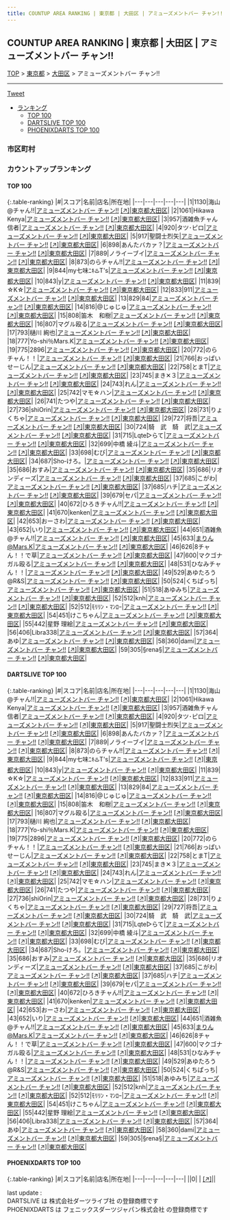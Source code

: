 ```yaml
---
title: COUNTUP AREA RANKING | 東京都 | 大田区 | アミューズメントバー チャン!!
---
```

## COUNTUP AREA RANKING | 東京都 | 大田区 | アミューズメントバー チャン!!

[TOP](/darts/rank/) > [東京都](/darts/rank/東京都/) > [大田区](/darts/rank/東京都/大田区/) > アミューズメントバー チャン!!

___

<a href="https://twitter.com/share?ref_src=twsrc%5Etfw" data-text="COUNTUP AREA RANKING | 東京都大田区アミューズメントバー チャン!!" class="twitter-share-button" data-hashtags="DARTSLIVE,PHOENIXDARTS,darts,ダーツ" data-show-count="false">Tweet</a>

* [ランキング](#カウントアップランキング)
    * [TOP 100](#top-100)
    * [DARTSLIVE TOP 100](#dartslive-top-100)
    * [PHOENIXDARTS TOP 100](#phoenixdarts-top-100)

### 市区町村

<ul>

</ul>

### カウントアップランキング

#### TOP 100



{:.table-ranking}
|#|スコア|名前|店名|所在地|
|---|---|---|---|---|
|1|1130|<span class="rank-name-dl">海山@チャん!!</span>|<a href="/darts/rank/shops/bee23f0402b8a0f6790ab824ce8730e5.html">アミューズメントバー チャン!!</a> <a href="https://search.dartslive.com/jp/shop/bee23f0402b8a0f6790ab824ce8730e5">[↗]</a>|<a href="/darts/rank/東京都/大田区">東京都大田区</a>|
|2|1061|<span class="rank-name-dl">Hikawa Kenya</span>|<a href="/darts/rank/shops/bee23f0402b8a0f6790ab824ce8730e5.html">アミューズメントバー チャン!!</a> <a href="https://search.dartslive.com/jp/shop/bee23f0402b8a0f6790ab824ce8730e5">[↗]</a>|<a href="/darts/rank/東京都/大田区">東京都大田区</a>|
|3|957|<span class="rank-name-dl">酒雑魚チャん信者</span>|<a href="/darts/rank/shops/bee23f0402b8a0f6790ab824ce8730e5.html">アミューズメントバー チャン!!</a> <a href="https://search.dartslive.com/jp/shop/bee23f0402b8a0f6790ab824ce8730e5">[↗]</a>|<a href="/darts/rank/東京都/大田区">東京都大田区</a>|
|4|920|<span class="rank-name-dl">タツ･ピロ</span>|<a href="/darts/rank/shops/bee23f0402b8a0f6790ab824ce8730e5.html">アミューズメントバー チャン!!</a> <a href="https://search.dartslive.com/jp/shop/bee23f0402b8a0f6790ab824ce8730e5">[↗]</a>|<a href="/darts/rank/東京都/大田区">東京都大田区</a>|
|5|917|<span class="rank-name-dl">聖闘士烈矢</span>|<a href="/darts/rank/shops/bee23f0402b8a0f6790ab824ce8730e5.html">アミューズメントバー チャン!!</a> <a href="https://search.dartslive.com/jp/shop/bee23f0402b8a0f6790ab824ce8730e5">[↗]</a>|<a href="/darts/rank/東京都/大田区">東京都大田区</a>|
|6|898|<span class="rank-name-dl">あんたバカァ？</span>|<a href="/darts/rank/shops/bee23f0402b8a0f6790ab824ce8730e5.html">アミューズメントバー チャン!!</a> <a href="https://search.dartslive.com/jp/shop/bee23f0402b8a0f6790ab824ce8730e5">[↗]</a>|<a href="/darts/rank/東京都/大田区">東京都大田区</a>|
|7|889|<span class="rank-name-dl">ノライーブイ</span>|<a href="/darts/rank/shops/bee23f0402b8a0f6790ab824ce8730e5.html">アミューズメントバー チャン!!</a> <a href="https://search.dartslive.com/jp/shop/bee23f0402b8a0f6790ab824ce8730e5">[↗]</a>|<a href="/darts/rank/東京都/大田区">東京都大田区</a>|
|8|873|<span class="rank-name-dl">のらチャん!!</span>|<a href="/darts/rank/shops/bee23f0402b8a0f6790ab824ce8730e5.html">アミューズメントバー チャン!!</a> <a href="https://search.dartslive.com/jp/shop/bee23f0402b8a0f6790ab824ce8730e5">[↗]</a>|<a href="/darts/rank/東京都/大田区">東京都大田区</a>|
|9|844|<span class="rank-name-dl">my七味ﾆｷ♨️T&#x27;s</span>|<a href="/darts/rank/shops/bee23f0402b8a0f6790ab824ce8730e5.html">アミューズメントバー チャン!!</a> <a href="https://search.dartslive.com/jp/shop/bee23f0402b8a0f6790ab824ce8730e5">[↗]</a>|<a href="/darts/rank/東京都/大田区">東京都大田区</a>|
|10|843|<span class="rank-name-dl">y</span>|<a href="/darts/rank/shops/bee23f0402b8a0f6790ab824ce8730e5.html">アミューズメントバー チャン!!</a> <a href="https://search.dartslive.com/jp/shop/bee23f0402b8a0f6790ab824ce8730e5">[↗]</a>|<a href="/darts/rank/東京都/大田区">東京都大田区</a>|
|11|839|<span class="rank-name-dl">☆K☆</span>|<a href="/darts/rank/shops/bee23f0402b8a0f6790ab824ce8730e5.html">アミューズメントバー チャン!!</a> <a href="https://search.dartslive.com/jp/shop/bee23f0402b8a0f6790ab824ce8730e5">[↗]</a>|<a href="/darts/rank/東京都/大田区">東京都大田区</a>|
|12|833|<span class="rank-name-dl">911</span>|<a href="/darts/rank/shops/bee23f0402b8a0f6790ab824ce8730e5.html">アミューズメントバー チャン!!</a> <a href="https://search.dartslive.com/jp/shop/bee23f0402b8a0f6790ab824ce8730e5">[↗]</a>|<a href="/darts/rank/東京都/大田区">東京都大田区</a>|
|13|829|<span class="rank-name-dl">84</span>|<a href="/darts/rank/shops/bee23f0402b8a0f6790ab824ce8730e5.html">アミューズメントバー チャン!!</a> <a href="https://search.dartslive.com/jp/shop/bee23f0402b8a0f6790ab824ce8730e5">[↗]</a>|<a href="/darts/rank/東京都/大田区">東京都大田区</a>|
|14|816|<span class="rank-name-dl">@じゅじゅ</span>|<a href="/darts/rank/shops/bee23f0402b8a0f6790ab824ce8730e5.html">アミューズメントバー チャン!!</a> <a href="https://search.dartslive.com/jp/shop/bee23f0402b8a0f6790ab824ce8730e5">[↗]</a>|<a href="/darts/rank/東京都/大田区">東京都大田区</a>|
|15|808|<span class="rank-name-dl">笛木　和樹</span>|<a href="/darts/rank/shops/bee23f0402b8a0f6790ab824ce8730e5.html">アミューズメントバー チャン!!</a> <a href="https://search.dartslive.com/jp/shop/bee23f0402b8a0f6790ab824ce8730e5">[↗]</a>|<a href="/darts/rank/東京都/大田区">東京都大田区</a>|
|16|807|<span class="rank-name-dl">マグル殴る</span>|<a href="/darts/rank/shops/bee23f0402b8a0f6790ab824ce8730e5.html">アミューズメントバー チャン!!</a> <a href="https://search.dartslive.com/jp/shop/bee23f0402b8a0f6790ab824ce8730e5">[↗]</a>|<a href="/darts/rank/東京都/大田区">東京都大田区</a>|
|17|793|<span class="rank-name-dl">樋川 絢也</span>|<a href="/darts/rank/shops/bee23f0402b8a0f6790ab824ce8730e5.html">アミューズメントバー チャン!!</a> <a href="https://search.dartslive.com/jp/shop/bee23f0402b8a0f6790ab824ce8730e5">[↗]</a>|<a href="/darts/rank/東京都/大田区">東京都大田区</a>|
|18|777|<span class="rank-name-dl">Yo-shi％Mars.K</span>|<a href="/darts/rank/shops/bee23f0402b8a0f6790ab824ce8730e5.html">アミューズメントバー チャン!!</a> <a href="https://search.dartslive.com/jp/shop/bee23f0402b8a0f6790ab824ce8730e5">[↗]</a>|<a href="/darts/rank/東京都/大田区">東京都大田区</a>|
|19|775|<span class="rank-name-dl">2896</span>|<a href="/darts/rank/shops/bee23f0402b8a0f6790ab824ce8730e5.html">アミューズメントバー チャン!!</a> <a href="https://search.dartslive.com/jp/shop/bee23f0402b8a0f6790ab824ce8730e5">[↗]</a>|<a href="/darts/rank/東京都/大田区">東京都大田区</a>|
|20|772|<span class="rank-name-dl">のらチャん！！</span>|<a href="/darts/rank/shops/bee23f0402b8a0f6790ab824ce8730e5.html">アミューズメントバー チャン!!</a> <a href="https://search.dartslive.com/jp/shop/bee23f0402b8a0f6790ab824ce8730e5">[↗]</a>|<a href="/darts/rank/東京都/大田区">東京都大田区</a>|
|21|766|<span class="rank-name-dl">おっぱいせーじん</span>|<a href="/darts/rank/shops/bee23f0402b8a0f6790ab824ce8730e5.html">アミューズメントバー チャン!!</a> <a href="https://search.dartslive.com/jp/shop/bee23f0402b8a0f6790ab824ce8730e5">[↗]</a>|<a href="/darts/rank/東京都/大田区">東京都大田区</a>|
|22|758|<span class="rank-name-dl">とまT</span>|<a href="/darts/rank/shops/bee23f0402b8a0f6790ab824ce8730e5.html">アミューズメントバー チャン!!</a> <a href="https://search.dartslive.com/jp/shop/bee23f0402b8a0f6790ab824ce8730e5">[↗]</a>|<a href="/darts/rank/東京都/大田区">東京都大田区</a>|
|23|745|<span class="rank-name-dl">まき✕３</span>|<a href="/darts/rank/shops/bee23f0402b8a0f6790ab824ce8730e5.html">アミューズメントバー チャン!!</a> <a href="https://search.dartslive.com/jp/shop/bee23f0402b8a0f6790ab824ce8730e5">[↗]</a>|<a href="/darts/rank/東京都/大田区">東京都大田区</a>|
|24|743|<span class="rank-name-dl">れん</span>|<a href="/darts/rank/shops/bee23f0402b8a0f6790ab824ce8730e5.html">アミューズメントバー チャン!!</a> <a href="https://search.dartslive.com/jp/shop/bee23f0402b8a0f6790ab824ce8730e5">[↗]</a>|<a href="/darts/rank/東京都/大田区">東京都大田区</a>|
|25|742|<span class="rank-name-dl">マモ☆ハン</span>|<a href="/darts/rank/shops/bee23f0402b8a0f6790ab824ce8730e5.html">アミューズメントバー チャン!!</a> <a href="https://search.dartslive.com/jp/shop/bee23f0402b8a0f6790ab824ce8730e5">[↗]</a>|<a href="/darts/rank/東京都/大田区">東京都大田区</a>|
|26|741|<span class="rank-name-dl">たつや</span>|<a href="/darts/rank/shops/bee23f0402b8a0f6790ab824ce8730e5.html">アミューズメントバー チャン!!</a> <a href="https://search.dartslive.com/jp/shop/bee23f0402b8a0f6790ab824ce8730e5">[↗]</a>|<a href="/darts/rank/東京都/大田区">東京都大田区</a>|
|27|736|<span class="rank-name-dl">shiOrin</span>|<a href="/darts/rank/shops/bee23f0402b8a0f6790ab824ce8730e5.html">アミューズメントバー チャン!!</a> <a href="https://search.dartslive.com/jp/shop/bee23f0402b8a0f6790ab824ce8730e5">[↗]</a>|<a href="/darts/rank/東京都/大田区">東京都大田区</a>|
|28|731|<span class="rank-name-dl">りょくちゃ</span>|<a href="/darts/rank/shops/bee23f0402b8a0f6790ab824ce8730e5.html">アミューズメントバー チャン!!</a> <a href="https://search.dartslive.com/jp/shop/bee23f0402b8a0f6790ab824ce8730e5">[↗]</a>|<a href="/darts/rank/東京都/大田区">東京都大田区</a>|
|29|727|<span class="rank-name-dl">将吾</span>|<a href="/darts/rank/shops/bee23f0402b8a0f6790ab824ce8730e5.html">アミューズメントバー チャン!!</a> <a href="https://search.dartslive.com/jp/shop/bee23f0402b8a0f6790ab824ce8730e5">[↗]</a>|<a href="/darts/rank/東京都/大田区">東京都大田区</a>|
|30|724|<span class="rank-name-dl">騎　武　騎　武</span>|<a href="/darts/rank/shops/bee23f0402b8a0f6790ab824ce8730e5.html">アミューズメントバー チャン!!</a> <a href="https://search.dartslive.com/jp/shop/bee23f0402b8a0f6790ab824ce8730e5">[↗]</a>|<a href="/darts/rank/東京都/大田区">東京都大田区</a>|
|31|715|<span class="rank-name-dl">Lqte▷らて</span>|<a href="/darts/rank/shops/bee23f0402b8a0f6790ab824ce8730e5.html">アミューズメントバー チャン!!</a> <a href="https://search.dartslive.com/jp/shop/bee23f0402b8a0f6790ab824ce8730e5">[↗]</a>|<a href="/darts/rank/東京都/大田区">東京都大田区</a>|
|32|699|<span class="rank-name-dl">中橋 綾斗</span>|<a href="/darts/rank/shops/bee23f0402b8a0f6790ab824ce8730e5.html">アミューズメントバー チャン!!</a> <a href="https://search.dartslive.com/jp/shop/bee23f0402b8a0f6790ab824ce8730e5">[↗]</a>|<a href="/darts/rank/東京都/大田区">東京都大田区</a>|
|33|698|<span class="rank-name-dl">むび</span>|<a href="/darts/rank/shops/bee23f0402b8a0f6790ab824ce8730e5.html">アミューズメントバー チャン!!</a> <a href="https://search.dartslive.com/jp/shop/bee23f0402b8a0f6790ab824ce8730e5">[↗]</a>|<a href="/darts/rank/東京都/大田区">東京都大田区</a>|
|34|687|<span class="rank-name-dl">Sho‐けろ。</span>|<a href="/darts/rank/shops/bee23f0402b8a0f6790ab824ce8730e5.html">アミューズメントバー チャン!!</a> <a href="https://search.dartslive.com/jp/shop/bee23f0402b8a0f6790ab824ce8730e5">[↗]</a>|<a href="/darts/rank/東京都/大田区">東京都大田区</a>|
|35|686|<span class="rank-name-dl">おすみ</span>|<a href="/darts/rank/shops/bee23f0402b8a0f6790ab824ce8730e5.html">アミューズメントバー チャン!!</a> <a href="https://search.dartslive.com/jp/shop/bee23f0402b8a0f6790ab824ce8730e5">[↗]</a>|<a href="/darts/rank/東京都/大田区">東京都大田区</a>|
|35|686|<span class="rank-name-dl">リオンディーズ</span>|<a href="/darts/rank/shops/bee23f0402b8a0f6790ab824ce8730e5.html">アミューズメントバー チャン!!</a> <a href="https://search.dartslive.com/jp/shop/bee23f0402b8a0f6790ab824ce8730e5">[↗]</a>|<a href="/darts/rank/東京都/大田区">東京都大田区</a>|
|37|685|<span class="rank-name-dl">こがわ</span>|<a href="/darts/rank/shops/bee23f0402b8a0f6790ab824ce8730e5.html">アミューズメントバー チャン!!</a> <a href="https://search.dartslive.com/jp/shop/bee23f0402b8a0f6790ab824ce8730e5">[↗]</a>|<a href="/darts/rank/東京都/大田区">東京都大田区</a>|
|37|685|<span class="rank-name-dl">ハチ</span>|<a href="/darts/rank/shops/bee23f0402b8a0f6790ab824ce8730e5.html">アミューズメントバー チャン!!</a> <a href="https://search.dartslive.com/jp/shop/bee23f0402b8a0f6790ab824ce8730e5">[↗]</a>|<a href="/darts/rank/東京都/大田区">東京都大田区</a>|
|39|679|<span class="rank-name-dl">セパ</span>|<a href="/darts/rank/shops/bee23f0402b8a0f6790ab824ce8730e5.html">アミューズメントバー チャン!!</a> <a href="https://search.dartslive.com/jp/shop/bee23f0402b8a0f6790ab824ce8730e5">[↗]</a>|<a href="/darts/rank/東京都/大田区">東京都大田区</a>|
|40|672|<span class="rank-name-dl">ひろきチャん!!</span>|<a href="/darts/rank/shops/bee23f0402b8a0f6790ab824ce8730e5.html">アミューズメントバー チャン!!</a> <a href="https://search.dartslive.com/jp/shop/bee23f0402b8a0f6790ab824ce8730e5">[↗]</a>|<a href="/darts/rank/東京都/大田区">東京都大田区</a>|
|41|670|<span class="rank-name-dl">kenken</span>|<a href="/darts/rank/shops/bee23f0402b8a0f6790ab824ce8730e5.html">アミューズメントバー チャン!!</a> <a href="https://search.dartslive.com/jp/shop/bee23f0402b8a0f6790ab824ce8730e5">[↗]</a>|<a href="/darts/rank/東京都/大田区">東京都大田区</a>|
|42|653|<span class="rank-name-dl">おーさわ</span>|<a href="/darts/rank/shops/bee23f0402b8a0f6790ab824ce8730e5.html">アミューズメントバー チャン!!</a> <a href="https://search.dartslive.com/jp/shop/bee23f0402b8a0f6790ab824ce8730e5">[↗]</a>|<a href="/darts/rank/東京都/大田区">東京都大田区</a>|
|43|652|<span class="rank-name-dl">いり</span>|<a href="/darts/rank/shops/bee23f0402b8a0f6790ab824ce8730e5.html">アミューズメントバー チャン!!</a> <a href="https://search.dartslive.com/jp/shop/bee23f0402b8a0f6790ab824ce8730e5">[↗]</a>|<a href="/darts/rank/東京都/大田区">東京都大田区</a>|
|44|651|<span class="rank-name-dl">酒雑魚@チャん!!</span>|<a href="/darts/rank/shops/bee23f0402b8a0f6790ab824ce8730e5.html">アミューズメントバー チャン!!</a> <a href="https://search.dartslive.com/jp/shop/bee23f0402b8a0f6790ab824ce8730e5">[↗]</a>|<a href="/darts/rank/東京都/大田区">東京都大田区</a>|
|45|633|<span class="rank-name-dl">まりん@Mars.K</span>|<a href="/darts/rank/shops/bee23f0402b8a0f6790ab824ce8730e5.html">アミューズメントバー チャン!!</a> <a href="https://search.dartslive.com/jp/shop/bee23f0402b8a0f6790ab824ce8730e5">[↗]</a>|<a href="/darts/rank/東京都/大田区">東京都大田区</a>|
|46|626|<span class="rank-name-dl">8チャん！！で草</span>|<a href="/darts/rank/shops/bee23f0402b8a0f6790ab824ce8730e5.html">アミューズメントバー チャン!!</a> <a href="https://search.dartslive.com/jp/shop/bee23f0402b8a0f6790ab824ce8730e5">[↗]</a>|<a href="/darts/rank/東京都/大田区">東京都大田区</a>|
|47|600|<span class="rank-name-dl">マクゴナガル殴る</span>|<a href="/darts/rank/shops/bee23f0402b8a0f6790ab824ce8730e5.html">アミューズメントバー チャン!!</a> <a href="https://search.dartslive.com/jp/shop/bee23f0402b8a0f6790ab824ce8730e5">[↗]</a>|<a href="/darts/rank/東京都/大田区">東京都大田区</a>|
|48|531|<span class="rank-name-dl">ひなみチャん！！</span>|<a href="/darts/rank/shops/bee23f0402b8a0f6790ab824ce8730e5.html">アミューズメントバー チャン!!</a> <a href="https://search.dartslive.com/jp/shop/bee23f0402b8a0f6790ab824ce8730e5">[↗]</a>|<a href="/darts/rank/東京都/大田区">東京都大田区</a>|
|49|529|<span class="rank-name-dl">あゆたろう@R&amp;S</span>|<a href="/darts/rank/shops/bee23f0402b8a0f6790ab824ce8730e5.html">アミューズメントバー チャン!!</a> <a href="https://search.dartslive.com/jp/shop/bee23f0402b8a0f6790ab824ce8730e5">[↗]</a>|<a href="/darts/rank/東京都/大田区">東京都大田区</a>|
|50|524|<span class="rank-name-dl">くちぱっち</span>|<a href="/darts/rank/shops/bee23f0402b8a0f6790ab824ce8730e5.html">アミューズメントバー チャン!!</a> <a href="https://search.dartslive.com/jp/shop/bee23f0402b8a0f6790ab824ce8730e5">[↗]</a>|<a href="/darts/rank/東京都/大田区">東京都大田区</a>|
|51|518|<span class="rank-name-dl">あゆみち</span>|<a href="/darts/rank/shops/bee23f0402b8a0f6790ab824ce8730e5.html">アミューズメントバー チャン!!</a> <a href="https://search.dartslive.com/jp/shop/bee23f0402b8a0f6790ab824ce8730e5">[↗]</a>|<a href="/darts/rank/東京都/大田区">東京都大田区</a>|
|52|512|<span class="rank-name-dl">knh</span>|<a href="/darts/rank/shops/bee23f0402b8a0f6790ab824ce8730e5.html">アミューズメントバー チャン!!</a> <a href="https://search.dartslive.com/jp/shop/bee23f0402b8a0f6790ab824ce8730e5">[↗]</a>|<a href="/darts/rank/東京都/大田区">東京都大田区</a>|
|52|512|<span class="rank-name-dl">ﾓﾘﾘﾝ・ﾏﾝﾛｰ</span>|<a href="/darts/rank/shops/bee23f0402b8a0f6790ab824ce8730e5.html">アミューズメントバー チャン!!</a> <a href="https://search.dartslive.com/jp/shop/bee23f0402b8a0f6790ab824ce8730e5">[↗]</a>|<a href="/darts/rank/東京都/大田区">東京都大田区</a>|
|54|451|<span class="rank-name-dl">けこちゃん</span>|<a href="/darts/rank/shops/bee23f0402b8a0f6790ab824ce8730e5.html">アミューズメントバー チャン!!</a> <a href="https://search.dartslive.com/jp/shop/bee23f0402b8a0f6790ab824ce8730e5">[↗]</a>|<a href="/darts/rank/東京都/大田区">東京都大田区</a>|
|55|442|<span class="rank-name-dl">星野 理絵</span>|<a href="/darts/rank/shops/bee23f0402b8a0f6790ab824ce8730e5.html">アミューズメントバー チャン!!</a> <a href="https://search.dartslive.com/jp/shop/bee23f0402b8a0f6790ab824ce8730e5">[↗]</a>|<a href="/darts/rank/東京都/大田区">東京都大田区</a>|
|56|406|<span class="rank-name-dl">Libra338</span>|<a href="/darts/rank/shops/bee23f0402b8a0f6790ab824ce8730e5.html">アミューズメントバー チャン!!</a> <a href="https://search.dartslive.com/jp/shop/bee23f0402b8a0f6790ab824ce8730e5">[↗]</a>|<a href="/darts/rank/東京都/大田区">東京都大田区</a>|
|57|364|<span class="rank-name-dl">あゆ</span>|<a href="/darts/rank/shops/bee23f0402b8a0f6790ab824ce8730e5.html">アミューズメントバー チャン!!</a> <a href="https://search.dartslive.com/jp/shop/bee23f0402b8a0f6790ab824ce8730e5">[↗]</a>|<a href="/darts/rank/東京都/大田区">東京都大田区</a>|
|58|360|<span class="rank-name-dl">dami</span>|<a href="/darts/rank/shops/bee23f0402b8a0f6790ab824ce8730e5.html">アミューズメントバー チャン!!</a> <a href="https://search.dartslive.com/jp/shop/bee23f0402b8a0f6790ab824ce8730e5">[↗]</a>|<a href="/darts/rank/東京都/大田区">東京都大田区</a>|
|59|305|<span class="rank-name-dl">§rena§</span>|<a href="/darts/rank/shops/bee23f0402b8a0f6790ab824ce8730e5.html">アミューズメントバー チャン!!</a> <a href="https://search.dartslive.com/jp/shop/bee23f0402b8a0f6790ab824ce8730e5">[↗]</a>|<a href="/darts/rank/東京都/大田区">東京都大田区</a>|


#### DARTSLIVE TOP 100



{:.table-ranking}
|#|スコア|名前|店名|所在地|
|---|---|---|---|---|
|1|1130|<span class="rank-name-dl">海山@チャん!!</span>|<a href="/darts/rank/shops/bee23f0402b8a0f6790ab824ce8730e5.html">アミューズメントバー チャン!!</a> <a href="https://search.dartslive.com/jp/shop/bee23f0402b8a0f6790ab824ce8730e5">[↗]</a>|<a href="/darts/rank/東京都/大田区">東京都大田区</a>|
|2|1061|<span class="rank-name-dl">Hikawa Kenya</span>|<a href="/darts/rank/shops/bee23f0402b8a0f6790ab824ce8730e5.html">アミューズメントバー チャン!!</a> <a href="https://search.dartslive.com/jp/shop/bee23f0402b8a0f6790ab824ce8730e5">[↗]</a>|<a href="/darts/rank/東京都/大田区">東京都大田区</a>|
|3|957|<span class="rank-name-dl">酒雑魚チャん信者</span>|<a href="/darts/rank/shops/bee23f0402b8a0f6790ab824ce8730e5.html">アミューズメントバー チャン!!</a> <a href="https://search.dartslive.com/jp/shop/bee23f0402b8a0f6790ab824ce8730e5">[↗]</a>|<a href="/darts/rank/東京都/大田区">東京都大田区</a>|
|4|920|<span class="rank-name-dl">タツ･ピロ</span>|<a href="/darts/rank/shops/bee23f0402b8a0f6790ab824ce8730e5.html">アミューズメントバー チャン!!</a> <a href="https://search.dartslive.com/jp/shop/bee23f0402b8a0f6790ab824ce8730e5">[↗]</a>|<a href="/darts/rank/東京都/大田区">東京都大田区</a>|
|5|917|<span class="rank-name-dl">聖闘士烈矢</span>|<a href="/darts/rank/shops/bee23f0402b8a0f6790ab824ce8730e5.html">アミューズメントバー チャン!!</a> <a href="https://search.dartslive.com/jp/shop/bee23f0402b8a0f6790ab824ce8730e5">[↗]</a>|<a href="/darts/rank/東京都/大田区">東京都大田区</a>|
|6|898|<span class="rank-name-dl">あんたバカァ？</span>|<a href="/darts/rank/shops/bee23f0402b8a0f6790ab824ce8730e5.html">アミューズメントバー チャン!!</a> <a href="https://search.dartslive.com/jp/shop/bee23f0402b8a0f6790ab824ce8730e5">[↗]</a>|<a href="/darts/rank/東京都/大田区">東京都大田区</a>|
|7|889|<span class="rank-name-dl">ノライーブイ</span>|<a href="/darts/rank/shops/bee23f0402b8a0f6790ab824ce8730e5.html">アミューズメントバー チャン!!</a> <a href="https://search.dartslive.com/jp/shop/bee23f0402b8a0f6790ab824ce8730e5">[↗]</a>|<a href="/darts/rank/東京都/大田区">東京都大田区</a>|
|8|873|<span class="rank-name-dl">のらチャん!!</span>|<a href="/darts/rank/shops/bee23f0402b8a0f6790ab824ce8730e5.html">アミューズメントバー チャン!!</a> <a href="https://search.dartslive.com/jp/shop/bee23f0402b8a0f6790ab824ce8730e5">[↗]</a>|<a href="/darts/rank/東京都/大田区">東京都大田区</a>|
|9|844|<span class="rank-name-dl">my七味ﾆｷ♨️T&#x27;s</span>|<a href="/darts/rank/shops/bee23f0402b8a0f6790ab824ce8730e5.html">アミューズメントバー チャン!!</a> <a href="https://search.dartslive.com/jp/shop/bee23f0402b8a0f6790ab824ce8730e5">[↗]</a>|<a href="/darts/rank/東京都/大田区">東京都大田区</a>|
|10|843|<span class="rank-name-dl">y</span>|<a href="/darts/rank/shops/bee23f0402b8a0f6790ab824ce8730e5.html">アミューズメントバー チャン!!</a> <a href="https://search.dartslive.com/jp/shop/bee23f0402b8a0f6790ab824ce8730e5">[↗]</a>|<a href="/darts/rank/東京都/大田区">東京都大田区</a>|
|11|839|<span class="rank-name-dl">☆K☆</span>|<a href="/darts/rank/shops/bee23f0402b8a0f6790ab824ce8730e5.html">アミューズメントバー チャン!!</a> <a href="https://search.dartslive.com/jp/shop/bee23f0402b8a0f6790ab824ce8730e5">[↗]</a>|<a href="/darts/rank/東京都/大田区">東京都大田区</a>|
|12|833|<span class="rank-name-dl">911</span>|<a href="/darts/rank/shops/bee23f0402b8a0f6790ab824ce8730e5.html">アミューズメントバー チャン!!</a> <a href="https://search.dartslive.com/jp/shop/bee23f0402b8a0f6790ab824ce8730e5">[↗]</a>|<a href="/darts/rank/東京都/大田区">東京都大田区</a>|
|13|829|<span class="rank-name-dl">84</span>|<a href="/darts/rank/shops/bee23f0402b8a0f6790ab824ce8730e5.html">アミューズメントバー チャン!!</a> <a href="https://search.dartslive.com/jp/shop/bee23f0402b8a0f6790ab824ce8730e5">[↗]</a>|<a href="/darts/rank/東京都/大田区">東京都大田区</a>|
|14|816|<span class="rank-name-dl">@じゅじゅ</span>|<a href="/darts/rank/shops/bee23f0402b8a0f6790ab824ce8730e5.html">アミューズメントバー チャン!!</a> <a href="https://search.dartslive.com/jp/shop/bee23f0402b8a0f6790ab824ce8730e5">[↗]</a>|<a href="/darts/rank/東京都/大田区">東京都大田区</a>|
|15|808|<span class="rank-name-dl">笛木　和樹</span>|<a href="/darts/rank/shops/bee23f0402b8a0f6790ab824ce8730e5.html">アミューズメントバー チャン!!</a> <a href="https://search.dartslive.com/jp/shop/bee23f0402b8a0f6790ab824ce8730e5">[↗]</a>|<a href="/darts/rank/東京都/大田区">東京都大田区</a>|
|16|807|<span class="rank-name-dl">マグル殴る</span>|<a href="/darts/rank/shops/bee23f0402b8a0f6790ab824ce8730e5.html">アミューズメントバー チャン!!</a> <a href="https://search.dartslive.com/jp/shop/bee23f0402b8a0f6790ab824ce8730e5">[↗]</a>|<a href="/darts/rank/東京都/大田区">東京都大田区</a>|
|17|793|<span class="rank-name-dl">樋川 絢也</span>|<a href="/darts/rank/shops/bee23f0402b8a0f6790ab824ce8730e5.html">アミューズメントバー チャン!!</a> <a href="https://search.dartslive.com/jp/shop/bee23f0402b8a0f6790ab824ce8730e5">[↗]</a>|<a href="/darts/rank/東京都/大田区">東京都大田区</a>|
|18|777|<span class="rank-name-dl">Yo-shi％Mars.K</span>|<a href="/darts/rank/shops/bee23f0402b8a0f6790ab824ce8730e5.html">アミューズメントバー チャン!!</a> <a href="https://search.dartslive.com/jp/shop/bee23f0402b8a0f6790ab824ce8730e5">[↗]</a>|<a href="/darts/rank/東京都/大田区">東京都大田区</a>|
|19|775|<span class="rank-name-dl">2896</span>|<a href="/darts/rank/shops/bee23f0402b8a0f6790ab824ce8730e5.html">アミューズメントバー チャン!!</a> <a href="https://search.dartslive.com/jp/shop/bee23f0402b8a0f6790ab824ce8730e5">[↗]</a>|<a href="/darts/rank/東京都/大田区">東京都大田区</a>|
|20|772|<span class="rank-name-dl">のらチャん！！</span>|<a href="/darts/rank/shops/bee23f0402b8a0f6790ab824ce8730e5.html">アミューズメントバー チャン!!</a> <a href="https://search.dartslive.com/jp/shop/bee23f0402b8a0f6790ab824ce8730e5">[↗]</a>|<a href="/darts/rank/東京都/大田区">東京都大田区</a>|
|21|766|<span class="rank-name-dl">おっぱいせーじん</span>|<a href="/darts/rank/shops/bee23f0402b8a0f6790ab824ce8730e5.html">アミューズメントバー チャン!!</a> <a href="https://search.dartslive.com/jp/shop/bee23f0402b8a0f6790ab824ce8730e5">[↗]</a>|<a href="/darts/rank/東京都/大田区">東京都大田区</a>|
|22|758|<span class="rank-name-dl">とまT</span>|<a href="/darts/rank/shops/bee23f0402b8a0f6790ab824ce8730e5.html">アミューズメントバー チャン!!</a> <a href="https://search.dartslive.com/jp/shop/bee23f0402b8a0f6790ab824ce8730e5">[↗]</a>|<a href="/darts/rank/東京都/大田区">東京都大田区</a>|
|23|745|<span class="rank-name-dl">まき✕３</span>|<a href="/darts/rank/shops/bee23f0402b8a0f6790ab824ce8730e5.html">アミューズメントバー チャン!!</a> <a href="https://search.dartslive.com/jp/shop/bee23f0402b8a0f6790ab824ce8730e5">[↗]</a>|<a href="/darts/rank/東京都/大田区">東京都大田区</a>|
|24|743|<span class="rank-name-dl">れん</span>|<a href="/darts/rank/shops/bee23f0402b8a0f6790ab824ce8730e5.html">アミューズメントバー チャン!!</a> <a href="https://search.dartslive.com/jp/shop/bee23f0402b8a0f6790ab824ce8730e5">[↗]</a>|<a href="/darts/rank/東京都/大田区">東京都大田区</a>|
|25|742|<span class="rank-name-dl">マモ☆ハン</span>|<a href="/darts/rank/shops/bee23f0402b8a0f6790ab824ce8730e5.html">アミューズメントバー チャン!!</a> <a href="https://search.dartslive.com/jp/shop/bee23f0402b8a0f6790ab824ce8730e5">[↗]</a>|<a href="/darts/rank/東京都/大田区">東京都大田区</a>|
|26|741|<span class="rank-name-dl">たつや</span>|<a href="/darts/rank/shops/bee23f0402b8a0f6790ab824ce8730e5.html">アミューズメントバー チャン!!</a> <a href="https://search.dartslive.com/jp/shop/bee23f0402b8a0f6790ab824ce8730e5">[↗]</a>|<a href="/darts/rank/東京都/大田区">東京都大田区</a>|
|27|736|<span class="rank-name-dl">shiOrin</span>|<a href="/darts/rank/shops/bee23f0402b8a0f6790ab824ce8730e5.html">アミューズメントバー チャン!!</a> <a href="https://search.dartslive.com/jp/shop/bee23f0402b8a0f6790ab824ce8730e5">[↗]</a>|<a href="/darts/rank/東京都/大田区">東京都大田区</a>|
|28|731|<span class="rank-name-dl">りょくちゃ</span>|<a href="/darts/rank/shops/bee23f0402b8a0f6790ab824ce8730e5.html">アミューズメントバー チャン!!</a> <a href="https://search.dartslive.com/jp/shop/bee23f0402b8a0f6790ab824ce8730e5">[↗]</a>|<a href="/darts/rank/東京都/大田区">東京都大田区</a>|
|29|727|<span class="rank-name-dl">将吾</span>|<a href="/darts/rank/shops/bee23f0402b8a0f6790ab824ce8730e5.html">アミューズメントバー チャン!!</a> <a href="https://search.dartslive.com/jp/shop/bee23f0402b8a0f6790ab824ce8730e5">[↗]</a>|<a href="/darts/rank/東京都/大田区">東京都大田区</a>|
|30|724|<span class="rank-name-dl">騎　武　騎　武</span>|<a href="/darts/rank/shops/bee23f0402b8a0f6790ab824ce8730e5.html">アミューズメントバー チャン!!</a> <a href="https://search.dartslive.com/jp/shop/bee23f0402b8a0f6790ab824ce8730e5">[↗]</a>|<a href="/darts/rank/東京都/大田区">東京都大田区</a>|
|31|715|<span class="rank-name-dl">Lqte▷らて</span>|<a href="/darts/rank/shops/bee23f0402b8a0f6790ab824ce8730e5.html">アミューズメントバー チャン!!</a> <a href="https://search.dartslive.com/jp/shop/bee23f0402b8a0f6790ab824ce8730e5">[↗]</a>|<a href="/darts/rank/東京都/大田区">東京都大田区</a>|
|32|699|<span class="rank-name-dl">中橋 綾斗</span>|<a href="/darts/rank/shops/bee23f0402b8a0f6790ab824ce8730e5.html">アミューズメントバー チャン!!</a> <a href="https://search.dartslive.com/jp/shop/bee23f0402b8a0f6790ab824ce8730e5">[↗]</a>|<a href="/darts/rank/東京都/大田区">東京都大田区</a>|
|33|698|<span class="rank-name-dl">むび</span>|<a href="/darts/rank/shops/bee23f0402b8a0f6790ab824ce8730e5.html">アミューズメントバー チャン!!</a> <a href="https://search.dartslive.com/jp/shop/bee23f0402b8a0f6790ab824ce8730e5">[↗]</a>|<a href="/darts/rank/東京都/大田区">東京都大田区</a>|
|34|687|<span class="rank-name-dl">Sho‐けろ。</span>|<a href="/darts/rank/shops/bee23f0402b8a0f6790ab824ce8730e5.html">アミューズメントバー チャン!!</a> <a href="https://search.dartslive.com/jp/shop/bee23f0402b8a0f6790ab824ce8730e5">[↗]</a>|<a href="/darts/rank/東京都/大田区">東京都大田区</a>|
|35|686|<span class="rank-name-dl">おすみ</span>|<a href="/darts/rank/shops/bee23f0402b8a0f6790ab824ce8730e5.html">アミューズメントバー チャン!!</a> <a href="https://search.dartslive.com/jp/shop/bee23f0402b8a0f6790ab824ce8730e5">[↗]</a>|<a href="/darts/rank/東京都/大田区">東京都大田区</a>|
|35|686|<span class="rank-name-dl">リオンディーズ</span>|<a href="/darts/rank/shops/bee23f0402b8a0f6790ab824ce8730e5.html">アミューズメントバー チャン!!</a> <a href="https://search.dartslive.com/jp/shop/bee23f0402b8a0f6790ab824ce8730e5">[↗]</a>|<a href="/darts/rank/東京都/大田区">東京都大田区</a>|
|37|685|<span class="rank-name-dl">こがわ</span>|<a href="/darts/rank/shops/bee23f0402b8a0f6790ab824ce8730e5.html">アミューズメントバー チャン!!</a> <a href="https://search.dartslive.com/jp/shop/bee23f0402b8a0f6790ab824ce8730e5">[↗]</a>|<a href="/darts/rank/東京都/大田区">東京都大田区</a>|
|37|685|<span class="rank-name-dl">ハチ</span>|<a href="/darts/rank/shops/bee23f0402b8a0f6790ab824ce8730e5.html">アミューズメントバー チャン!!</a> <a href="https://search.dartslive.com/jp/shop/bee23f0402b8a0f6790ab824ce8730e5">[↗]</a>|<a href="/darts/rank/東京都/大田区">東京都大田区</a>|
|39|679|<span class="rank-name-dl">セパ</span>|<a href="/darts/rank/shops/bee23f0402b8a0f6790ab824ce8730e5.html">アミューズメントバー チャン!!</a> <a href="https://search.dartslive.com/jp/shop/bee23f0402b8a0f6790ab824ce8730e5">[↗]</a>|<a href="/darts/rank/東京都/大田区">東京都大田区</a>|
|40|672|<span class="rank-name-dl">ひろきチャん!!</span>|<a href="/darts/rank/shops/bee23f0402b8a0f6790ab824ce8730e5.html">アミューズメントバー チャン!!</a> <a href="https://search.dartslive.com/jp/shop/bee23f0402b8a0f6790ab824ce8730e5">[↗]</a>|<a href="/darts/rank/東京都/大田区">東京都大田区</a>|
|41|670|<span class="rank-name-dl">kenken</span>|<a href="/darts/rank/shops/bee23f0402b8a0f6790ab824ce8730e5.html">アミューズメントバー チャン!!</a> <a href="https://search.dartslive.com/jp/shop/bee23f0402b8a0f6790ab824ce8730e5">[↗]</a>|<a href="/darts/rank/東京都/大田区">東京都大田区</a>|
|42|653|<span class="rank-name-dl">おーさわ</span>|<a href="/darts/rank/shops/bee23f0402b8a0f6790ab824ce8730e5.html">アミューズメントバー チャン!!</a> <a href="https://search.dartslive.com/jp/shop/bee23f0402b8a0f6790ab824ce8730e5">[↗]</a>|<a href="/darts/rank/東京都/大田区">東京都大田区</a>|
|43|652|<span class="rank-name-dl">いり</span>|<a href="/darts/rank/shops/bee23f0402b8a0f6790ab824ce8730e5.html">アミューズメントバー チャン!!</a> <a href="https://search.dartslive.com/jp/shop/bee23f0402b8a0f6790ab824ce8730e5">[↗]</a>|<a href="/darts/rank/東京都/大田区">東京都大田区</a>|
|44|651|<span class="rank-name-dl">酒雑魚@チャん!!</span>|<a href="/darts/rank/shops/bee23f0402b8a0f6790ab824ce8730e5.html">アミューズメントバー チャン!!</a> <a href="https://search.dartslive.com/jp/shop/bee23f0402b8a0f6790ab824ce8730e5">[↗]</a>|<a href="/darts/rank/東京都/大田区">東京都大田区</a>|
|45|633|<span class="rank-name-dl">まりん@Mars.K</span>|<a href="/darts/rank/shops/bee23f0402b8a0f6790ab824ce8730e5.html">アミューズメントバー チャン!!</a> <a href="https://search.dartslive.com/jp/shop/bee23f0402b8a0f6790ab824ce8730e5">[↗]</a>|<a href="/darts/rank/東京都/大田区">東京都大田区</a>|
|46|626|<span class="rank-name-dl">8チャん！！で草</span>|<a href="/darts/rank/shops/bee23f0402b8a0f6790ab824ce8730e5.html">アミューズメントバー チャン!!</a> <a href="https://search.dartslive.com/jp/shop/bee23f0402b8a0f6790ab824ce8730e5">[↗]</a>|<a href="/darts/rank/東京都/大田区">東京都大田区</a>|
|47|600|<span class="rank-name-dl">マクゴナガル殴る</span>|<a href="/darts/rank/shops/bee23f0402b8a0f6790ab824ce8730e5.html">アミューズメントバー チャン!!</a> <a href="https://search.dartslive.com/jp/shop/bee23f0402b8a0f6790ab824ce8730e5">[↗]</a>|<a href="/darts/rank/東京都/大田区">東京都大田区</a>|
|48|531|<span class="rank-name-dl">ひなみチャん！！</span>|<a href="/darts/rank/shops/bee23f0402b8a0f6790ab824ce8730e5.html">アミューズメントバー チャン!!</a> <a href="https://search.dartslive.com/jp/shop/bee23f0402b8a0f6790ab824ce8730e5">[↗]</a>|<a href="/darts/rank/東京都/大田区">東京都大田区</a>|
|49|529|<span class="rank-name-dl">あゆたろう@R&amp;S</span>|<a href="/darts/rank/shops/bee23f0402b8a0f6790ab824ce8730e5.html">アミューズメントバー チャン!!</a> <a href="https://search.dartslive.com/jp/shop/bee23f0402b8a0f6790ab824ce8730e5">[↗]</a>|<a href="/darts/rank/東京都/大田区">東京都大田区</a>|
|50|524|<span class="rank-name-dl">くちぱっち</span>|<a href="/darts/rank/shops/bee23f0402b8a0f6790ab824ce8730e5.html">アミューズメントバー チャン!!</a> <a href="https://search.dartslive.com/jp/shop/bee23f0402b8a0f6790ab824ce8730e5">[↗]</a>|<a href="/darts/rank/東京都/大田区">東京都大田区</a>|
|51|518|<span class="rank-name-dl">あゆみち</span>|<a href="/darts/rank/shops/bee23f0402b8a0f6790ab824ce8730e5.html">アミューズメントバー チャン!!</a> <a href="https://search.dartslive.com/jp/shop/bee23f0402b8a0f6790ab824ce8730e5">[↗]</a>|<a href="/darts/rank/東京都/大田区">東京都大田区</a>|
|52|512|<span class="rank-name-dl">knh</span>|<a href="/darts/rank/shops/bee23f0402b8a0f6790ab824ce8730e5.html">アミューズメントバー チャン!!</a> <a href="https://search.dartslive.com/jp/shop/bee23f0402b8a0f6790ab824ce8730e5">[↗]</a>|<a href="/darts/rank/東京都/大田区">東京都大田区</a>|
|52|512|<span class="rank-name-dl">ﾓﾘﾘﾝ・ﾏﾝﾛｰ</span>|<a href="/darts/rank/shops/bee23f0402b8a0f6790ab824ce8730e5.html">アミューズメントバー チャン!!</a> <a href="https://search.dartslive.com/jp/shop/bee23f0402b8a0f6790ab824ce8730e5">[↗]</a>|<a href="/darts/rank/東京都/大田区">東京都大田区</a>|
|54|451|<span class="rank-name-dl">けこちゃん</span>|<a href="/darts/rank/shops/bee23f0402b8a0f6790ab824ce8730e5.html">アミューズメントバー チャン!!</a> <a href="https://search.dartslive.com/jp/shop/bee23f0402b8a0f6790ab824ce8730e5">[↗]</a>|<a href="/darts/rank/東京都/大田区">東京都大田区</a>|
|55|442|<span class="rank-name-dl">星野 理絵</span>|<a href="/darts/rank/shops/bee23f0402b8a0f6790ab824ce8730e5.html">アミューズメントバー チャン!!</a> <a href="https://search.dartslive.com/jp/shop/bee23f0402b8a0f6790ab824ce8730e5">[↗]</a>|<a href="/darts/rank/東京都/大田区">東京都大田区</a>|
|56|406|<span class="rank-name-dl">Libra338</span>|<a href="/darts/rank/shops/bee23f0402b8a0f6790ab824ce8730e5.html">アミューズメントバー チャン!!</a> <a href="https://search.dartslive.com/jp/shop/bee23f0402b8a0f6790ab824ce8730e5">[↗]</a>|<a href="/darts/rank/東京都/大田区">東京都大田区</a>|
|57|364|<span class="rank-name-dl">あゆ</span>|<a href="/darts/rank/shops/bee23f0402b8a0f6790ab824ce8730e5.html">アミューズメントバー チャン!!</a> <a href="https://search.dartslive.com/jp/shop/bee23f0402b8a0f6790ab824ce8730e5">[↗]</a>|<a href="/darts/rank/東京都/大田区">東京都大田区</a>|
|58|360|<span class="rank-name-dl">dami</span>|<a href="/darts/rank/shops/bee23f0402b8a0f6790ab824ce8730e5.html">アミューズメントバー チャン!!</a> <a href="https://search.dartslive.com/jp/shop/bee23f0402b8a0f6790ab824ce8730e5">[↗]</a>|<a href="/darts/rank/東京都/大田区">東京都大田区</a>|
|59|305|<span class="rank-name-dl">§rena§</span>|<a href="/darts/rank/shops/bee23f0402b8a0f6790ab824ce8730e5.html">アミューズメントバー チャン!!</a> <a href="https://search.dartslive.com/jp/shop/bee23f0402b8a0f6790ab824ce8730e5">[↗]</a>|<a href="/darts/rank/東京都/大田区">東京都大田区</a>|


#### PHOENIXDARTS TOP 100



{:.table-ranking}
|#|スコア|名前|店名|所在地|
|---|---|---|---|---|
||0|<span class="rank-name-dl"> </span>|<a href="/darts/rank/shops/.html"></a> <a href="">[↗]</a>|<a href="/darts/rank//"></a>|


<div class="footer border-top border-gray-light mt-5 pt-3 text-right text-gray">
    last update : <span style="font-weight: italic" id="foot_last_modified"></span><br />
    DARTSLIVE は 株式会社ダーツライブ社 の登録商標です<br />
    PHOENIXDARTS は フェニックスダーツジャパン株式会社 の登録商標です<br />
</div>

<script src="https://cdnjs.cloudflare.com/ajax/libs/jquery.tablesorter/2.31.3/js/jquery.tablesorter.min.js" integrity="sha512-qzgd5cYSZcosqpzpn7zF2ZId8f/8CHmFKZ8j7mU4OUXTNRd5g+ZHBPsgKEwoqxCtdQvExE5LprwwPAgoicguNg==" crossorigin="anonymous" referrerpolicy="no-referrer"></script>
<link rel="stylesheet" href="https://cdnjs.cloudflare.com/ajax/libs/jquery.tablesorter/2.31.3/css/theme.default.min.css" integrity="sha512-wghhOJkjQX0Lh3NSWvNKeZ0ZpNn+SPVXX1Qyc9OCaogADktxrBiBdKGDoqVUOyhStvMBmJQ8ZdMHiR3wuEq8+w==" crossorigin="anonymous" referrerpolicy="no-referrer" />
<script>
$(function() {
    $(".table-ranking").tablesorter({sortList:[[0, 0]]});
    $("#foot_last_modified").text(formatDate(new Date(document.lastModified), 'yyyy-MM-dd HH:mm:ss'));
});
</script>

<script async src="https://platform.twitter.com/widgets.js" charset="utf-8"></script>